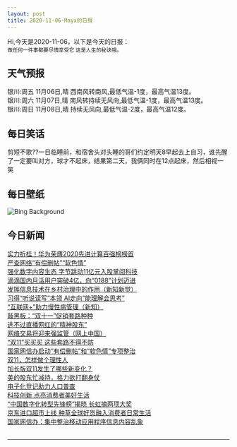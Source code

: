 ```yaml
---
layout: post
title: 2020-11-06-Mayx的日报
---
```


Hi,今天是2020-11-06，以下是今天的日报：<br><small>
做任何一件事都要尽情享受它 这是人生的秘诀哦。</small><!--more-->
## 天气预报
银川:周五 11月06日,晴 西南风转南风,最低气温-1度，最高气温13度。<br>银川:周六 11月07日,晴 南风转持续无风向,最低气温-1度，最高气温13度。<br>银川:周日 11月08日,晴 持续无风向,最低气温-2度，最高气温12度。
## 每日笑话
剪短不歌??一日临睡前，和宿舍头对头睡的哥们约定明天8早起去上自习，谁先醒了一定要叫对方，球才不起床，结果第二天，我俩同时在12点起床，然后相视一笑
## 每日壁纸
![Bing Background](https://cn.bing.com/th?id=OHR.Albarracin_EN-US1381388147_1920x1080.jpg&rf=LaDigue_1920x1080.jpg&pid=hp "Albarracín, Spain (© Domingo Leiva/Getty Images)")
## 今日新闻

[实力折桂！华为荣膺2020先进计算百强榜榜首](http://it.people.com.cn/n1/2020/1106/c1009-31920959.html)   
[严查网络“有偿删帖”“软色情”](http://it.people.com.cn/n1/2020/1106/c1009-31921470.html)   
[强化数字内容生态 字节跳动11亿元入股掌阅科技](http://it.people.com.cn/n1/2020/1106/c1009-31921134.html)   
[滴滴国内月活用户突破4亿，向“0188”计划迈进](http://it.people.com.cn/n1/2020/1106/c1009-31921097.html)   
[发挥信息技术在乡村治理中的作用（新知新觉）](http://it.people.com.cn/n1/2020/1106/c1009-31921469.html)   
[习得“听说读写”本领 AI走向“能理解会思考”](http://it.people.com.cn/n1/2020/1106/c1009-31921093.html)   
[“互联网+”助力慢性病管理（新知）](http://it.people.com.cn/n1/2020/1106/c1009-31921463.html)   
[敲黑板：“双十一”促销套路种种](http://it.people.com.cn/n1/2020/1106/c1009-31921020.html)   
[逃不过直播网红的“精神股东”](http://it.people.com.cn/n1/2020/1106/c1009-31920976.html)   
[网络交易将迎来强监管（网上中国）](http://it.people.com.cn/n1/2020/1106/c1009-31921471.html)   
[“双11”买买买 这些套路不得不防](http://it.people.com.cn/n1/2020/1106/c1009-31920950.html)   
[国家网信办启动“有偿删帖”和“软色情”专项整治](http://it.people.com.cn/n1/2020/1106/c1009-31920925.html)   
[双11，怎样做个理性人](http://it.people.com.cn/n1/2020/1106/c1009-31920973.html)   
[加长版双11发生了哪些新变化？](http://it.people.com.cn/n1/2020/1106/c1009-31921089.html)   
[美的股东忙减持，格力欲打翻身仗](http://it.people.com.cn/n1/2020/1106/c1009-31921087.html)   
[电子化登记助力人口普查](http://it.people.com.cn/n1/2020/1106/c1009-31921472.html)   
[科技创新 点亮消费者美好生活](http://it.people.com.cn/n1/2020/1106/c1009-31921462.html)   
[“中国数字化转型先锋榜”揭晓 长虹摘两项大奖](http://it.people.com.cn/n1/2020/1105/c1009-31920509.html)   
[京东进口超市上线 种草全球好货融入消费者日常生活](http://it.people.com.cn/n1/2020/1105/c1009-31920503.html)   
[国家网信办：集中整治移动应用程序信息内容乱象](http://it.people.com.cn/n1/2020/1105/c1009-31920441.html)   
<br />

***

<small></small>
